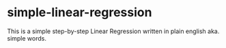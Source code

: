 # simple-linear-regression

This is a simple step-by-step Linear Regression written in plain english aka. simple words.
